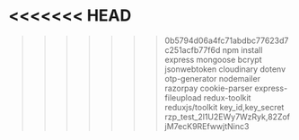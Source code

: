 <<<<<<< HEAD
=======

>>>>>>> 0b5794d06a4fc71abdbc77623d7c251acfb77f6d
npm install express mongoose bcrypt jsonwebtoken cloudinary dotenv otp-generator nodemailer razorpay cookie-parser express-fileupload  redux-toolkit  reduxjs/toolkit 
key_id,key_secret
rzp_test_2l1U2EWy7WzRyk,82ZofjM7ecK9REfwwjtNinc3
